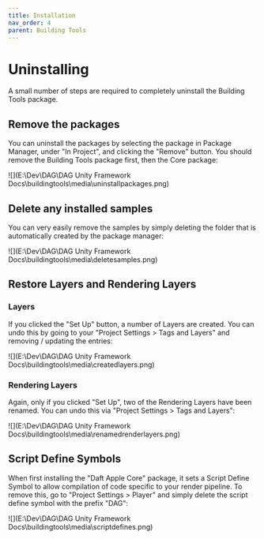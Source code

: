 ```yaml
---
title: Installation
nav_order: 4
parent: Building Tools
---
```


# Uninstalling

A small number of steps are required to completely uninstall the Building Tools package.

## Remove the packages

You can uninstall the packages by selecting the package in Package Manager, under "In Project", and clicking the "Remove" button. You should remove the Building Tools package first, then the Core package:

![](E:\Dev\DAG\DAG Unity Framework Docs\buildingtools\media\uninstallpackages.png)

## Delete any installed samples

You can very easily remove the samples by simply deleting the folder that is automatically created by the package manager:

![](E:\Dev\DAG\DAG Unity Framework Docs\buildingtools\media\deletesamples.png)

## Restore Layers and Rendering Layers

### Layers

If you clicked the "Set Up" button, a number of Layers are created. You can undo this by going to your "Project Settings > Tags and Layers" and removing / updating the entries:

![](E:\Dev\DAG\DAG Unity Framework Docs\buildingtools\media\createdlayers.png)

### Rendering Layers

Again, only if you clicked "Set Up", two of the Rendering Layers have been renamed. You can undo this via "Project Settings > Tags and Layers":

![](E:\Dev\DAG\DAG Unity Framework Docs\buildingtools\media\renamedrenderlayers.png)

## Script Define Symbols

When first installing the "Daft Apple Core" package, it sets a Script Define Symbol to allow compilation of code specific to your render pipeline. To remove this, go to "Project Settings > Player" and simply delete the script define symbol with the prefix "DAG":

![](E:\Dev\DAG\DAG Unity Framework Docs\buildingtools\media\scriptdefines.png)

